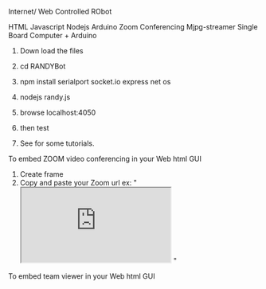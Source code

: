 Internet/ Web Controlled RObot

HTML
Javascript
Nodejs
Arduino
Zoom Conferencing 
Mjpg-streamer
Single Board Computer + Arduino


1) Down load the files

2) cd RANDYBot
3) npm install serialport socket.io express net os 
4)  nodejs randy.js
5) browse localhost:4050
6) then test 
7)  See for some tutorials.


To embed ZOOM video conferencing in your Web html GUI
1) Create frame 
2) Copy and paste your Zoom url 
   ex:
  " <iframe src="https://zoom.us/wc/{{ meetindID }}/join?prefer=1&un=TWluZGF1Z2Fz" sandbox="allow-forms allow-scripts" allow="microphone; camera; fullscreen"></iframe> "
  
 To embed team viewer in your Web html GUI 
